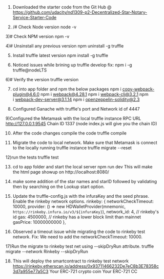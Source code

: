 1) Downloaded the starter code from the Git Hub @ https://github.com/udacity/nd1309-p2-Decentralized-Star-Notary-Service-Starter-Code

2) /# Check Node version
node -v

3)# Check NPM version
npm -v

4)# Unsinstall any previous version
npm uninstall -g truffle

5) Install truffle latest version
npm install -g truffle

6) Noticed issues while brining up truffle develop
fix:
npm i -g truffle@nodeLTS

6)# Verify the version
truffle version

7) cd into app folder and npm the below packages
npm i copy-webpack-plugin@4.6.0
npm i webpack@4.28.1
npm i webpack-cli@3.2.1
npm i webpack-dev-server@3.1.14
npm i openzeppelin-solidity@2.3

8) Configured Ganache with truffle's port and Network id of 4447

9)Configured the Metamask with the local truffle instance
RPC URL http://127.0.0.1:9545
Chain ID 1337 (node index.js will give you the chain ID)

10) After the code changes compile the code
truffle compile

11) Migrate the code to local network. Make sure that Metamask is connect to the locally running truffle instance
truffle migrate --reset

12)run the tests
truffle test

13) cd to app folder and start the local server
npm run dev
This will make the html page showup on http://localhost:8080/

14) make some addition of the star names and starID followed by validating then by searching on the Lookup start option.

15) Update the truffle-config.js with the infuraKey and the seed phrase.
Enable the rinkeby network options.
rinkeby: {
  networkCheckTimeout: 10000,
  provider: () => new HDWalletProvider(mnemonic, `https://rinkeby.infura.io/v3/${infuraKey}`),
  network_id: 4,       // rinkeby's id
  gas: 4500000,        // rinkeby has a lower block limit than mainnet
  gasPrice: 10000000000
},

16) Observed a timeout issue while migrating the code to rinkeby test network.
Fix: We need to add the networkCheckTimeout: 10000.

17)Run the migrate to rinkeby test net using --skipDryRun attribute.
truffle migrate --network Rinkeby --skipDryRun

18) This will deploy the smartcontract to rinkeby test network
https://rinkeby.etherscan.io/address/0x93711466232De7eC8b3E78358c3d7a955e77a5C3
Your ERC-721 crypto coin
Your ERC-721 CC
